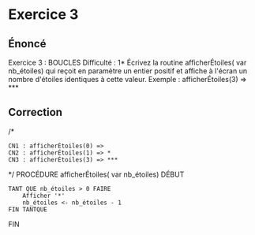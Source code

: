 # Exercice 3

## Énoncé
Exercice 3 : BOUCLES 
Difficulté : 1*
Écrivez la routine afficherÉtoiles( var nb_étoiles) qui reçoit en paramètre un entier positif et affiche à l'écran un nombre d'étoiles identiques à cette valeur.
Exemple : afficherÉtoiles(3) => ***

## Correction
/*

    CN1 : afficherÉtoiles(0) => 
    CN2 : afficherÉtoiles(1) => *
    CN3 : afficherÉtoiles(3) => ***
*/
PROCÉDURE afficherÉtoiles( var nb_étoiles)
DÉBUT

    TANT QUE nb_étoiles > 0 FAIRE
        Afficher '*'
        nb_étoiles <- nb_étoiles - 1
    FIN TANTQUE

FIN